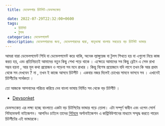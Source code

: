 ```yaml
---
 title: ডেভেলপার চিটশিট-ডেভসংকেত

 date: 2022-07-29T22:32:00+0600
 tags: 
    - চিটশিট
    - টুলস
 categories: ডেভেলপমেন্ট 
 description: ডেভেলপারদের জন্য, ডেভেলপারদের দ্বারা, মাতৃভাষা বাংলায় সবচেয়ে বড় চিটশিট ভান্ডার
---
```


 আমরা  যারা  ডেভেলপমেন্ট   শিখি বা  ডেভেলপমেন্ট করে থাকি, অনেক  ল্যাঙ্গুয়েজ  বা টুলস শিখতে হয় বা এগুলো  নিয়ে কাজ করত  হয়, এবং প্রতিনিয়তই আমাদের নতুন কিছু   শেখা পড়ে থাকে ।  এক্ষেত্রে  আমাদের  সব কিছু  ব্রেইন এ সেভ রাখা সম্ভব হয়না , আর  মূল  কথা  প্রয়োজন  ও পড়েনা সব মনে  রাখার  । কিন্তু  বিশেষ  প্রয়োজনে যদি  লাগে তখন  কি আর প্রথম থেকে   সব দেখবেন ?   না  , তখন ই  কাজে আসবে  চিটশীট  ।   একবার নজর  দিলেই   চোখের  সামনে ভাসবে  সব  ।  এখানেই চিটশীটের   সার্থকতা  ।

  তো আজকে আপনাদের পরিচয়  করিয়ে দেব  বাংলা ভাষায়   নির্মিত সব  থেকে  বড়  চিটশীট  ।

 - [Devsonket](https://devsonket.com/)

  ডেভসংকেত এর লক্ষ্য হচ্ছে বাংলাতে একটা বড় চিটশিটের ভান্ডার গড়ে তোলা। এটা সম্পূর্ণ স্বাধীন এবং ওপেন সোর্স গিটহাবঅর্গা নাইজেশন।
  আপনিও চাইলে তাদের [গিটহাব](https://github.com/devsonket/devsonket.github.io) অর্গানাইজেশন  এ  কন্ট্রিবিউশানের মাধ্যমে সম্মৃদ্ধ করতে পারেন চিটশীটের  এই ভান্ডারকে। 